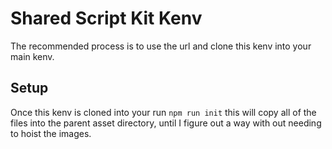 # Shared Script Kit Kenv

The recommended process is to use the url and clone this kenv into your main kenv.

## Setup

Once this kenv is cloned into your run `npm run init` this will copy all of the files into the parent asset directory, until I figure out a way with out needing to hoist the images.
